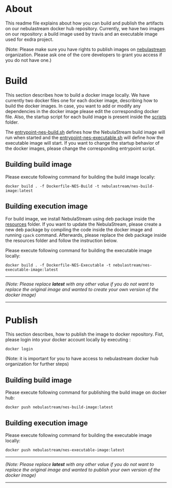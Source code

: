 # About

This readme file explains about how you can build and publish the artifacts on our nebulastream docker hub repository.
Currently, we have two images on our repository: a build image used by travis and an executable image used for exdra project.   

(Note: Please make sure you have rights to publish images on [nebulastream](https://hub.docker.com/u/nebulastream) organization. Please ask one of the core developers to grant you access if you do not have one.)

# Build

This section describes how to build a docker image locally. We have currently two docker files one for each docker image,
describing how to build the docker images. In case, you want to add or modify any dependencies in the docker image please 
edit the corresponding docker file. Also, the startup script for each build image is present inside the [scripts](\scripts) 
folder. 

The [entrypoint-nes-build.sh](\scripts\entrypoint-nes-build.sh) defines how the NebulaStream build image will 
run when started and the [entrypoint-nes-executable.sh](\scripts\entrypoint-nes-executable.sh) will define how the executable 
image will start. If you want to change the startup behavior of the docker images, please change the corresponding entrypoint script.   

## Building build image

Please execute following command for building the build image locally:

`docker build . -f Dockerfile-NES-Build -t nebulastream/nes-build-image:latest`

## Building execution image

For build image, we install NebulaStream using deb package inside the [resources](\resources) folder.
If you want to update the NebulaStream, please create a new deb package by compiling the code inside the docker image and running `cpack` command.
Afterwards, please replace the deb package inside the resources folder and follow the instruction below.

Please execute following command for building the executable image locally:

`docker build . -f Dockerfile-NES-Executable -t nebulastream/nes-executable-image:latest`

***
_(Note: Please replace **_latest_** with any other value if you do not want to replace the original image and wanted to create your own version of the docker image)_
***

# Publish

This section describes, how to publish the image to docker repository. Fist, please login into your docker account locally by executing :

`docker login`

(Note: it is important for you to have access to nebulastream docker hub organization for further steps)

## Building build image

Please execute following command for publishing the build image on docker hub:

`docker push nebulastream/nes-build-image:latest`

## Building execution image

Please execute following command for building the executable image locally:

`docker push nebulastream/nes-executable-image:latest`

***
_(Note: Please replace **_latest_** with any other value if you do not want to replace the original image and wanted to publish your own version of the docker image)_
***

